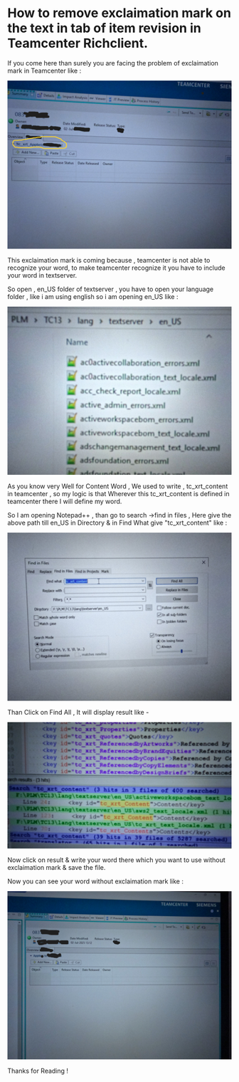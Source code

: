 # How to remove exclaimation mark on the text in tab of item revision in Teamcenter Richclient.

If you come here than surely you are facing the problem of exclaimation mark in Teamcenter like :

<img src="../images/21_7_25_4_before.JPG" alt="Exclaimation Mark" width="600"/>

This exclaimation mark is coming because , teamcenter is not able to recognize your word, to make teamcenter recognize it you have to include your word in textserver.

So open , en_US folder of textserver , you have to open your language folder , like i am using english so i am opening en_US like :

<img src="../images/21_7_25_1.JPG" alt="Folder Path" width="600"/>

As you know very Well for Content Word , We used to write , tc_xrt_content in teamcenter , so my logic is that Wherever this tc_xrt_content is defined in teamcenter there I will define my word.

So I am opening Notepad++ , than go to search ->find in files , Here give the above path till en_US in Directory & in Find What give "tc_xrt_content" like :

<img src="../images/21_7_25_2.JPG" alt="Search" width="600"/>

Than Click on Find All , It will display result like -

<img src="../images/21_7_25_3.JPG" alt="Result" width="600"/>

Now click on result & write your word there which you want to use without exclaimation mark & save the file.

Now you can see your word without exclaimation mark like :

<img src="../images/21_7_25_5_After.JPG" alt="Exclaimation Mark" width="600"/>

Thanks for Reading !
